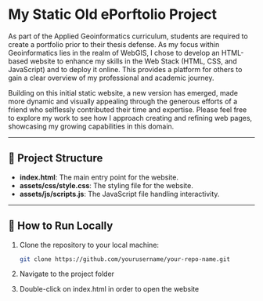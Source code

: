 # My Static Old ePorftolio Project

As part of the Applied Geoinformatics curriculum, students are required to create a portfolio prior to their thesis defense. As my focus within Geoinformatics lies in the realm of WebGIS, I chose to develop an HTML-based website to enhance my skills in the Web Stack (HTML, CSS, and JavaScript) and to deploy it online. This provides a platform for others to gain a clear overview of my professional and academic journey.

Building on this initial static website, a new version has emerged, made more dynamic and visually appealing through the generous efforts of a friend who selflessly contributed their time and expertise. Please feel free to explore my work to see how I approach creating and refining web pages, showcasing my growing capabilities in this domain.

---

## 📂 Project Structure

- **index.html**: The main entry point for the website.
- **assets/css/style.css**: The styling file for the website.
- **assets/js/scripts.js**: The JavaScript file handling interactivity.

---

## 🚀 How to Run Locally

1. Clone the repository to your local machine:
   ```bash
   git clone https://github.com/yourusername/your-repo-name.git

2. Navigate to the project folder

3. Double-click on index.html in order to open the website
